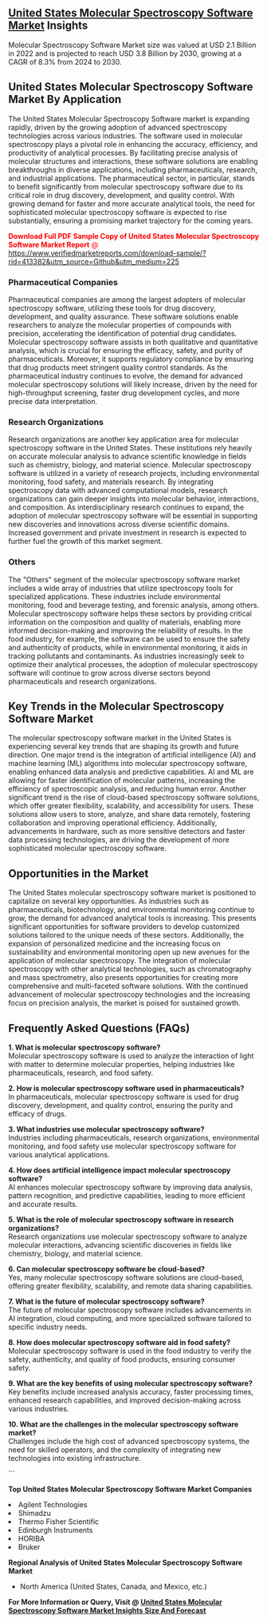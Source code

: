 <h2><a href="https://www.verifiedmarketreports.com/download-sample/?rid=413382&amp;utm_source=Github&amp;utm_medium=225" target="_blank">United States Molecular Spectroscopy Software Market</a> Insights</h2><p>Molecular Spectroscopy Software Market size was valued at USD 2.1 Billion in 2022 and is projected to reach USD 3.8 Billion by 2030, growing at a CAGR of 8.3% from 2024 to 2030.</p><p> <h2>United States Molecular Spectroscopy Software Market By Application</h2> <p>The United States Molecular Spectroscopy Software market is expanding rapidly, driven by the growing adoption of advanced spectroscopy technologies across various industries. The software used in molecular spectroscopy plays a pivotal role in enhancing the accuracy, efficiency, and productivity of analytical processes. By facilitating precise analysis of molecular structures and interactions, these software solutions are enabling breakthroughs in diverse applications, including pharmaceuticals, research, and industrial applications. The pharmaceutical sector, in particular, stands to benefit significantly from molecular spectroscopy software due to its critical role in drug discovery, development, and quality control. With growing demand for faster and more accurate analytical tools, the need for sophisticated molecular spectroscopy software is expected to rise substantially, ensuring a promising market trajectory for the coming years. <p><span class=""><span style="color: #ff0000;"><strong>Download Full PDF Sample Copy of United States Molecular Spectroscopy Software Market Report</strong> @ </span><a href="https://www.verifiedmarketreports.com/download-sample/?rid=413382&amp;utm_source=Github&amp;utm_medium=225" target="_blank">https://www.verifiedmarketreports.com/download-sample/?rid=413382&amp;utm_source=Github&amp;utm_medium=225</a></span></p> </p> <h3>Pharmaceutical Companies</h3> <p>Pharmaceutical companies are among the largest adopters of molecular spectroscopy software, utilizing these tools for drug discovery, development, and quality assurance. These software solutions enable researchers to analyze the molecular properties of compounds with precision, accelerating the identification of potential drug candidates. Molecular spectroscopy software assists in both qualitative and quantitative analysis, which is crucial for ensuring the efficacy, safety, and purity of pharmaceuticals. Moreover, it supports regulatory compliance by ensuring that drug products meet stringent quality control standards. As the pharmaceutical industry continues to evolve, the demand for advanced molecular spectroscopy solutions will likely increase, driven by the need for high-throughput screening, faster drug development cycles, and more precise data interpretation. </p> <h3>Research Organizations</h3> <p>Research organizations are another key application area for molecular spectroscopy software in the United States. These institutions rely heavily on accurate molecular analysis to advance scientific knowledge in fields such as chemistry, biology, and material science. Molecular spectroscopy software is utilized in a variety of research projects, including environmental monitoring, food safety, and materials research. By integrating spectroscopy data with advanced computational models, research organizations can gain deeper insights into molecular behavior, interactions, and composition. As interdisciplinary research continues to expand, the adoption of molecular spectroscopy software will be essential in supporting new discoveries and innovations across diverse scientific domains. Increased government and private investment in research is expected to further fuel the growth of this market segment. </p> <h3>Others</h3> <p>The "Others" segment of the molecular spectroscopy software market includes a wide array of industries that utilize spectroscopy tools for specialized applications. These industries include environmental monitoring, food and beverage testing, and forensic analysis, among others. Molecular spectroscopy software helps these sectors by providing critical information on the composition and quality of materials, enabling more informed decision-making and improving the reliability of results. In the food industry, for example, the software can be used to ensure the safety and authenticity of products, while in environmental monitoring, it aids in tracking pollutants and contaminants. As industries increasingly seek to optimize their analytical processes, the adoption of molecular spectroscopy software will continue to grow across diverse sectors beyond pharmaceuticals and research organizations. </p> <h2>Key Trends in the Molecular Spectroscopy Software Market</h2> <p>The molecular spectroscopy software market in the United States is experiencing several key trends that are shaping its growth and future direction. One major trend is the integration of artificial intelligence (AI) and machine learning (ML) algorithms into molecular spectroscopy software, enabling enhanced data analysis and predictive capabilities. AI and ML are allowing for faster identification of molecular patterns, increasing the efficiency of spectroscopic analysis, and reducing human error. Another significant trend is the rise of cloud-based spectroscopy software solutions, which offer greater flexibility, scalability, and accessibility for users. These solutions allow users to store, analyze, and share data remotely, fostering collaboration and improving operational efficiency. Additionally, advancements in hardware, such as more sensitive detectors and faster data processing technologies, are driving the development of more sophisticated molecular spectroscopy software. </p> <h2>Opportunities in the Market</h2> <p>The United States molecular spectroscopy software market is positioned to capitalize on several key opportunities. As industries such as pharmaceuticals, biotechnology, and environmental monitoring continue to grow, the demand for advanced analytical tools is increasing. This presents significant opportunities for software providers to develop customized solutions tailored to the unique needs of these sectors. Additionally, the expansion of personalized medicine and the increasing focus on sustainability and environmental monitoring open up new avenues for the application of molecular spectroscopy. The integration of molecular spectroscopy with other analytical technologies, such as chromatography and mass spectrometry, also presents opportunities for creating more comprehensive and multi-faceted software solutions. With the continued advancement of molecular spectroscopy technologies and the increasing focus on precision analysis, the market is poised for sustained growth. </p> <h2>Frequently Asked Questions (FAQs)</h2> <p><b>1. What is molecular spectroscopy software?</b><br> Molecular spectroscopy software is used to analyze the interaction of light with matter to determine molecular properties, helping industries like pharmaceuticals, research, and food safety. </p> <p><b>2. How is molecular spectroscopy software used in pharmaceuticals?</b><br> In pharmaceuticals, molecular spectroscopy software is used for drug discovery, development, and quality control, ensuring the purity and efficacy of drugs. </p> <p><b>3. What industries use molecular spectroscopy software?</b><br> Industries including pharmaceuticals, research organizations, environmental monitoring, and food safety use molecular spectroscopy software for various analytical applications. </p> <p><b>4. How does artificial intelligence impact molecular spectroscopy software?</b><br> AI enhances molecular spectroscopy software by improving data analysis, pattern recognition, and predictive capabilities, leading to more efficient and accurate results. </p> <p><b>5. What is the role of molecular spectroscopy software in research organizations?</b><br> Research organizations use molecular spectroscopy software to analyze molecular interactions, advancing scientific discoveries in fields like chemistry, biology, and material science. </p> <p><b>6. Can molecular spectroscopy software be cloud-based?</b><br> Yes, many molecular spectroscopy software solutions are cloud-based, offering greater flexibility, scalability, and remote data sharing capabilities. </p> <p><b>7. What is the future of molecular spectroscopy software?</b><br> The future of molecular spectroscopy software includes advancements in AI integration, cloud computing, and more specialized software tailored to specific industry needs. </p> <p><b>8. How does molecular spectroscopy software aid in food safety?</b><br> Molecular spectroscopy software is used in the food industry to verify the safety, authenticity, and quality of food products, ensuring consumer safety. </p> <p><b>9. What are the key benefits of using molecular spectroscopy software?</b><br> Key benefits include increased analysis accuracy, faster processing times, enhanced research capabilities, and improved decision-making across various industries. </p> <p><b>10. What are the challenges in the molecular spectroscopy software market?</b><br> Challenges include the high cost of advanced spectroscopy systems, the need for skilled operators, and the complexity of integrating new technologies into existing infrastructure. </p> ```</p><p><strong>Top United States Molecular Spectroscopy Software Market Companies</strong></p><div data-test-id=""><p><li>Agilent Technologies</li><li> Shimadzu</li><li> Thermo Fisher Scientific</li><li> Edinburgh Instruments</li><li> HORIBA</li><li> Bruker</li></p><div><strong>Regional Analysis of&nbsp;United States Molecular Spectroscopy Software Market</strong></div><ul><li dir="ltr"><p dir="ltr">North America&nbsp;(United States, Canada, and Mexico, etc.)</p></li></ul><p><strong>For More Information or Query, Visit @&nbsp;</strong><strong><a href="https://www.verifiedmarketreports.com/product/molecular-spectroscopy-software-market/?utm_source=Github&amp;utm_medium=225" target="_blank">United States Molecular Spectroscopy Software Market Insights Size And Forecast</a></strong></p></div>
